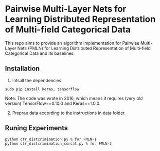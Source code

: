 # Pairwise Multi-Layer Nets for Learning Distributed Representation of Multi-field Categorical Data

This repo aims to provide an algorithm implementation for
Pairwise Multi-Layer Nets (PMLN) for Learning Distributed Representation of Multi-field Categorical Data and its baselines.

## Installation

1. Intsall the dependencies. 
 ```shell
sudo pip install keras, tensorflow
 ```
Note: The code was wrote in 2016, which means it requires (very old version) TensorFlow==0.10.0 and Keras==1.0.0.

2. Preprae data according to the instructions in data folder.

## Runing Experiments

```shell
python ctr_distcrimination.py % for FMLN-1
python ctr_distcrimination_concat.py % for FMLN-2
```
